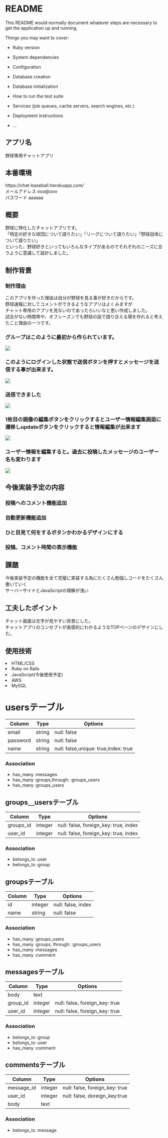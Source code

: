 # README

This README would normally document whatever steps are necessary to get the
application up and running.

Things you may want to cover:

* Ruby version

* System dependencies

* Configuration

* Database creation

* Database initialization

* How to run the test suite

* Services (job queues, cache servers, search engines, etc.)

* Deployment instructions

* ...


<h2>アプリ名</h2> 
  野球専用チャットアプリ

<h2>本番環境</h2>
https://chat-baseball.herokuapp.com/</br>
メールアドレス ooo@ooo</br>
パスワード aaaaaa

<h2>概要</h2>
野球に特化したチャットアプリです。</br>
「特定の好きな球団について語りたい」「リーグについて語りたい」「野球自体について語りたい」</br>
といった、野球好きといってもいろんなタイプがあるのでそれぞれのニーズに合うように意識して設計しました。

<h2>制作背景</h2>
<h3>制作理由</h3>
このアプリを作った理由は自分が野球を見る事が好きだからです。</br>
野球速報に対してコメントができるようなアプリはよくみますが</br>
チャット専用のアプリを見ないのであったらいいなと思い作成しました。</br>
試合がない時間帯や、オフシーズンでも野球の話で語り合える場を作れると考えたこと理由の一つです。

<h3>グループはこのように最初から作られています。</h3>
<img src="https://user-images.githubusercontent.com/61171618/79305808-073f4980-7f2f-11ea-90b4-fba4c6ba25af.png">


<h3>このようにログインした状態で送信ボタンを押すとメッセージを送信する事が出来ます。</h3>
<img src="https://user-images.githubusercontent.com/61171618/79316947-07941080-7f40-11ea-8de5-20401466bc5e.png">

<h3>送信できました</h3>
<img src="https://user-images.githubusercontent.com/61171618/79317197-6063a900-7f40-11ea-912e-88cb43396ea0.png">

<h3>1枚目の画像の編集ボタンをクリックするとユーザー情報編集画面に遷移しupdateボタンをクリックすると情報編集が出来ます</h3>
<img src="https://user-images.githubusercontent.com/61171618/79317791-16c78e00-7f41-11ea-874e-be0d1d816de1.png">

<h3>ユーザー情報を編集すると。過去に投稿したメッセージのユーザー名も変わります</h3>
 <img src="https://user-images.githubusercontent.com/61171618/79318299-c00e8400-7f41-11ea-94e1-23b1d5c41dce.png">

<h2>今後実装予定の内容</h2>
<h3>投稿へのコメント機能追加</h3>
<h3>自動更新機能追加</h3>
<h3>ひと目見て何をするボタンかわかるデザインにする</h3>
<h3>投稿、コメント時間の表示機能</h3>
  
<h2>課題</h2>
今後実装予定の機能を全て完璧に実装する為にたくさん勉強しコードをたくさん書いていく</br>
サーバーサイドとJavaScriptの理解が浅い

<h2>工夫したポイント</h2>
チャット画面は文字が見やすい背景にした。</br>
チャットアプリのコンセプトが直感的にわかるようなTOPページのデザインにした。

<h2>使用技術</h2>
<li>HTML/CSS</li>
<li>Ruby on Rails</li>
<li>JavaScript(今後使用予定)</li>
<li>AWS</li>
<li>MySQL</li>

# usersテーブル
|Column|Type|Options|
|------|----|-------|
|email|string|null: false| 
|password|string|null: false| 
|name|string|null: false,unique: true,index: true| 

### Association
- has_many :messages
- has_many :groups,through: :groups_users
- has_many :groups_users

## groups＿usersテーブル
|Column|Type|Options|
|------|----|-------|
|groups_id|integer|null: false, foreign_key: true, index|
|user_id|integer|null: false, foreign_key: true, index|

### Association
- belongs_to :user
- belongs_to :group

## groupsテーブル

|Column|Type|Options|
|------|----|-------|
|id|integer|null: false, index|
|name|string|null: false|

### Association
- has_many :groups_users
- has_many :groups, through: :groups_users
- has_many :messages
- has_many :comment

## messagesテーブル

|Column|Type|Options|
|------|----|-------|
|body|text
|group_id|integer|null: false, foreign_key: true|
|user_id|integer|null: false, foreign_key: true|

### Association
- belongs_to :group
- belongs_to :user
- has_many :comment

## commentsテーブル

|Column|Type|Options|
|------|----|-------|
|message_id|integer|null: false, foreign_key: true|
|user_id|integer|null: false, doreign_key:true
|body|text

### Association
- belongs_to :message
